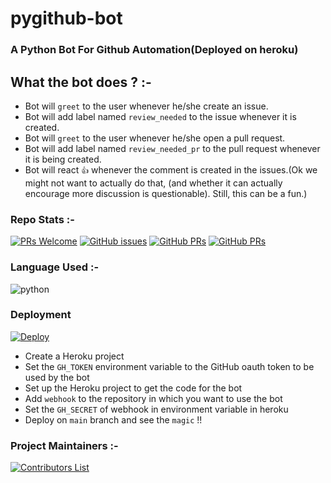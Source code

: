 # pygithub-bot

### A Python Bot For Github Automation(Deployed on heroku)


## What the bot does ? :-

- Bot will `greet` to the user whenever he/she create an issue.
- Bot will add label named `review_needed` to the issue whenever it is created.
- Bot will `greet` to the user whenever he/she open a pull request.
- Bot will add label named `review_needed_pr` to the pull request whenever it is being created.
- Bot will react `👍` whenever the comment is created in the issues.(Ok we might not want to actually do that, (and whether it can actually encourage more discussion is questionable). Still, this can be a fun.)


### Repo Stats :-

[![PRs Welcome](https://img.shields.io/badge/PRs-welcome-green.svg?style=for-the-badge&color=blue)](.github/CONTRIBUTING.md)
[![GitHub issues](https://img.shields.io/github/issues/vasu-1/PyBot?color=green&logo=github&style=for-the-badge)](https://github.com/vasu-1/PyBot/issues)
[![GitHub PRs](https://img.shields.io/github/issues-pr/vasu-1/PyBot?style=for-the-badge&logo=github)](https://github.com/vasu-1/PyBot/pulls) [![GitHub PRs](https://img.shields.io/github/issues-pr-closed/vasu-1/PyBot?style=for-the-badge&color=critical&logo=github)](https://github.com/vasu-1/PyBot/pulls?q=is%3Apr+is%3Aclosed)


### Language Used :-

![python](https://img.shields.io/badge/python-v3.7-blue?style=for-the-badge&logo=python&logoColor=white)



### Deployment

[![Deploy](https://www.herokucdn.com/deploy/button.svg)](https://heroku.com/deploy?template=https://github.com/vasu-1/PyBot)

- Create a Heroku project
- Set the `GH_TOKEN` environment variable to the GitHub oauth token to be used by the bot
- Set up the Heroku project to get the code for the bot
- Add `webhook` to the repository in which you want to use the bot
- Set the `GH_SECRET` of webhook in environment variable in heroku
- Deploy on `main` branch and see the `magic` !!
 

### Project Maintainers :-

[![Contributors List](https://contrib.rocks/image?repo=vasu-1/PyBot)](https://github.com/vasu-1/PyBot/graphs/contributors)
